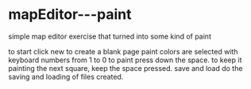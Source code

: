 # mapEditor---paint
simple map editor exercise that turned into some kind of paint

to start click new to create a blank page
paint colors are selected with keyboard numbers from 1 to 0
to paint press down the space. to keep it painting the next square, keep the space pressed.
save and load do the saving and loading of files created.
